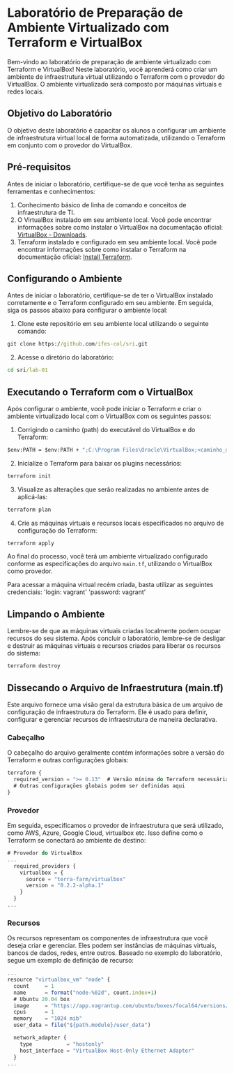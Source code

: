 # Laboratório de Preparação de Ambiente Virtualizado com Terraform e VirtualBox

Bem-vindo ao laboratório de preparação de ambiente virtualizado com Terraform e VirtualBox! Neste laboratório, você aprenderá como criar um ambiente de infraestrutura virtual utilizando o Terraform com o provedor do VirtualBox. O ambiente virtualizado será composto por máquinas virtuais e redes locais.

## Objetivo do Laboratório

O objetivo deste laboratório é capacitar os alunos a configurar um ambiente de infraestrutura virtual local de forma automatizada, utilizando o Terraform em conjunto com o provedor do VirtualBox.

## Pré-requisitos

Antes de iniciar o laboratório, certifique-se de que você tenha as seguintes ferramentas e conhecimentos:

1. Conhecimento básico de linha de comando e conceitos de infraestrutura de TI.
2. O VirtualBox instalado em seu ambiente local. Você pode encontrar informações sobre como instalar o VirtualBox na documentação oficial: [VirtualBox - Downloads](https://www.virtualbox.org/wiki/Downloads).
3. Terraform instalado e configurado em seu ambiente local. Você pode encontrar informações sobre como instalar o Terraform na documentação oficial: [Install Terraform](https://developer.hashicorp.com/terraform/downloads).

## Configurando o Ambiente

Antes de iniciar o laboratório, certifique-se de ter o VirtualBox instalado corretamente e o Terraform configurado em seu ambiente. Em seguida, siga os passos abaixo para configurar o ambiente local:

1. Clone este repositório em seu ambiente local utilizando o seguinte comando:

```cmd
git clone https://github.com/ifes-col/sri.git
```

2. Acesse o diretório do laboratório:
```cmd
cd sri/lab-01
```
## Executando o Terraform com o VirtualBox

Após configurar o ambiente, você pode iniciar o Terraform e criar o ambiente virtualizado local com o VirtualBox com os seguintes passos:

1. Corrigindo o caminho (path) do executável do VirtualBox e do Terraform:
```cmd
$env:PATH = $env:PATH + ";C:\Program Files\Oracle\VirtualBox;<caminho_de_instalacao_do_terraform>;"
```

2. Inicialize o Terraform para baixar os plugins necessários:

```cmd
terraform init
```

3. Visualize as alterações que serão realizadas no ambiente antes de aplicá-las:

```cmd
terraform plan
```

4. Crie as máquinas virtuais e recursos locais especificados no arquivo de configuração do Terraform:
```cmd
terraform apply
```

Ao final do processo, você terá um ambiente virtualizado configurado conforme as especificações do arquivo `main.tf`, utilizando o VirtualBox como provedor. 

Para acessar a máquina virtual recém criada, basta utilizar as seguintes credenciais:
'login: vagrant'
'password: vagrant'

## Limpando o Ambiente

Lembre-se de que as máquinas virtuais criadas localmente podem ocupar recursos do seu sistema. Após concluir o laboratório, lembre-se de desligar e destruir as máquinas virtuais e recursos criados para liberar os recursos do sistema:

```cmd
terraform destroy
```

## Dissecando o Arquivo de Infraestrutura (main.tf)

Este arquivo fornece uma visão geral da estrutura básica de um arquivo de configuração de infraestrutura do Terraform. Ele é usado para definir, configurar e gerenciar recursos de infraestrutura de maneira declarativa.

### Cabeçalho

O cabeçalho do arquivo geralmente contém informações sobre a versão do Terraform e outras configurações globais:

```js
terraform {
  required_version = ">= 0.13"  # Versão mínima do Terraform necessária
  # Outras configurações globais podem ser definidas aqui
}
```

### Provedor

Em seguida, especificamos o provedor de infraestrutura que será utilizado, como AWS, Azure, Google Cloud, virtualbox etc. Isso define como o Terraform se conectará ao ambiente de destino:

```js
# Provedor do VirtualBox
...
  required_providers {
    virtualbox = {
      source = "terra-farm/virtualbox"
      version = "0.2.2-alpha.1"
    }
  }
...
```

### Recursos

Os recursos representam os componentes de infraestrutura que você deseja criar e gerenciar. Eles podem ser instâncias de máquinas virtuais, bancos de dados, redes, entre outros. Baseado no exemplo do laboratório, segue um exemplo de definição de recurso:

```js
...
resource "virtualbox_vm" "node" {
  count     = 1
  name      = format("node-%02d", count.index+1)
  # Ubuntu 20.04 box
  image     = "https://app.vagrantup.com/ubuntu/boxes/focal64/versions/20230803.0.0/providers/virtualbox.box"
  cpus      = 1
  memory    = "1024 mib"
  user_data = file("${path.module}/user_data")

  network_adapter {
    type           = "hostonly"
    host_interface = "VirtualBox Host-Only Ethernet Adapter"
  }
...
```